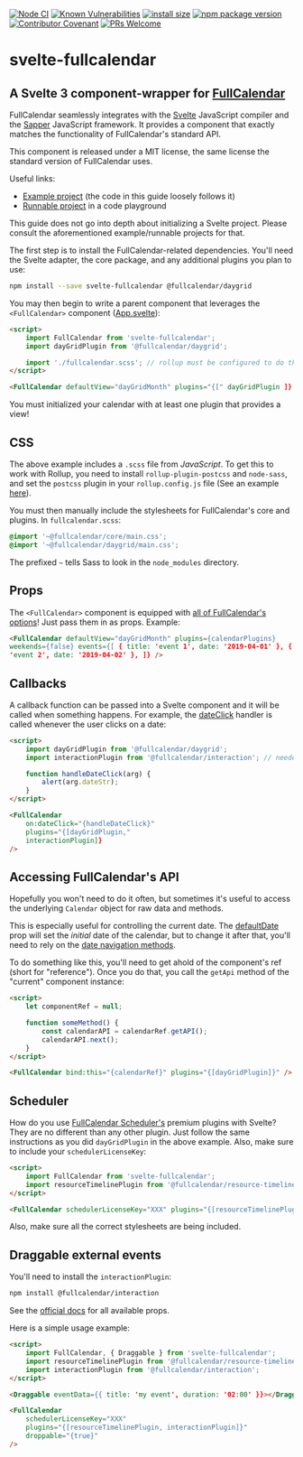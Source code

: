[![Node CI](https://github.com/YogliB/svelte-fullcalendar/workflows/Node%20CI/badge.svg)](https://github.com/YogliB/svelte-fullcalendar/actions?query=workflow%3A%22Node+CI%22)
[![Known Vulnerabilities](https://snyk.io/test/github/YogliB/svelte-fullcalendar/badge.svg)](https://snyk.io/test/github/YogliB/svelte-fullcalendar)
[![install size](https://badgen.net/packagephobia/install/svelte-fullcalendar)](https://packagephobia.now.sh/result?p=svelte-fullcalendar)
[![npm package version](https://badgen.net/npm/v/svelte-fullcalendar)](https://npm.im/svelte-fullcalendar)
[![Contributor Covenant](https://img.shields.io/badge/Contributor%20Covenant-v1.4%20adopted-ff69b4.svg)](code-of-conduct.md)
[![PRs Welcome](https://img.shields.io/badge/PRs-welcome-brightgreen.svg)](http://makeapullrequest.com)

# svelte-fullcalendar

## A Svelte 3 component-wrapper for [FullCalendar](https://fullcalendar.io)

FullCalendar seamlessly integrates with the [Svelte](https://svelte.dev) JavaScript compiler and the [Sapper](https://sapper.svelte.dev) JavaScript framework. It provides a component that exactly matches the functionality of FullCalendar's standard API.

This component is released under a MIT license, the same license the standard version of FullCalendar uses.

Useful links:

-   [Example project](https://github.com/YogliB/svelte-fullcalendar/tree/master/examples/svelte) (the code in this guide loosely follows it)
-   [Runnable project](https://svelte.dev/repl/afa33232d6914c5f9fd25e332e167a7c?version=3.12.1) in a code playground

This guide does not go into depth about initializing a Svelte project. Please consult the aforementioned example/runnable projects for that.

The first step is to install the FullCalendar-related dependencies. You'll need the Svelte adapter, the core package, and any additional plugins you plan to use:

```bash
npm install --save svelte-fullcalendar @fullcalendar/daygrid
```

You may then begin to write a parent component that leverages the `<FullCalendar>` component ([App.svelte](https://github.com/YogliB/svelte-fullcalendar/blob/master/examples/svelte/src/App.svelte)):

```html
<script>
	import FullCalendar from 'svelte-fullcalendar';
	import dayGridPlugin from '@fullcalendar/daygrid';

	import './fullcalendar.scss'; // rollup must be configured to do this
</script>

<FullCalendar defaultView="dayGridMonth" plugins="{[" dayGridPlugin ]} />
```

You must initialized your calendar with at least one plugin that provides a view!

## CSS

The above example includes a `.scss` file from _JavaScript_. To get this to work with Rollup, you need to install `rollup-plugin-postcss` and `node-sass`, and set the `postcss` plugin in your `rollup.config.js` file (See an example [here](https://github.com/YogliB/svelte-fullcalendar/blob/master/examples/svelte/rollup.config.js)).

You must then manually include the stylesheets for FullCalendar's core and plugins. In `fullcalendar.scss`:

```scss
@import '~@fullcalendar/core/main.css';
@import '~@fullcalendar/daygrid/main.css';
```

The prefixed `~` tells Sass to look in the `node_modules` directory.

## Props

The `<FullCalendar>` component is equipped with [all of FullCalendar's options](https://fullcalendar.io/docs#toc)! Just pass them in as props. Example:

```html
<FullCalendar defaultView="dayGridMonth" plugins={calendarPlugins}
weekends={false} events={[ { title: 'event 1', date: '2019-04-01' }, { title:
'event 2', date: '2019-04-02' }, ]} />
```

## Callbacks

A callback function can be passed into a Svelte component and it will be called when something happens. For example, the [dateClick](https://fullcalendar.io/docs/dateClick) handler is called whenever the user clicks on a date:

```html
<script>
	import dayGridPlugin from '@fullcalendar/daygrid';
	import interactionPlugin from '@fullcalendar/interaction'; // needed for dayClick

	function handleDateClick(arg) {
		alert(arg.dateStr);
	}
</script>

<FullCalendar
	on:dateClick="{handleDateClick}"
	plugins="{[dayGridPlugin,"
	interactionPlugin]}
/>
```

## Accessing FullCalendar's API

Hopefully you won't need to do it often, but sometimes it's useful to access the underlying `Calendar` object for raw data and methods.

This is especially useful for controlling the current date. The [defaultDate](defaultDate) prop will set the _initial_ date of the calendar, but to change it after that, you'll need to rely on the [date navigation methods](date-navigation).

To do something like this, you'll need to get ahold of the component's ref (short for "reference"). Once you do that, you call the `getApi` method of the "current" component instance:

```html
<script>
	let componentRef = null;

	function someMethod() {
		const calendarAPI = calendarRef.getAPI();
		calendarAPI.next();
	}
</script>

<FullCalendar bind:this="{calendarRef}" plugins="{[dayGridPlugin]}" />
```

## Scheduler

How do you use [FullCalendar Scheduler's](https://fullcalendar.io/docs/premium) premium plugins with Svelte? They are no different than any other plugin. Just follow the same instructions as you did `dayGridPlugin` in the above example. Also, make sure to include your `schedulerLicenseKey`:

```html
<script>
	import FullCalendar from 'svelte-fullcalendar';
	import resourceTimelinePlugin from '@fullcalendar/resource-timeline';
</script>

<FullCalendar schedulerLicenseKey="XXX" plugins="{[resourceTimelinePlugin]}" />
```

Also, make sure all the correct stylesheets are being included.

## Draggable external events

You'll need to install the `interactionPlugin`:

```bash
npm install @fullcalendar/interaction
```

See the [official docs](https://fullcalendar.io/docs/external-dragging) for all available props.

Here is a simple usage example:

```html
<script>
	import FullCalendar, { Draggable } from 'svelte-fullcalendar';
	import resourceTimelinePlugin from '@fullcalendar/resource-timeline';
	import interactionPlugin from '@fullcalendar/interaction';
</script>

<Draggable eventData={{ title: 'my event', duration: '02:00' }}></Draggable>

<FullCalendar
	schedulerLicenseKey="XXX"
	plugins="{[resourceTimelinePlugin, interactionPlugin]}"
	droppable="{true}"
/>
```

